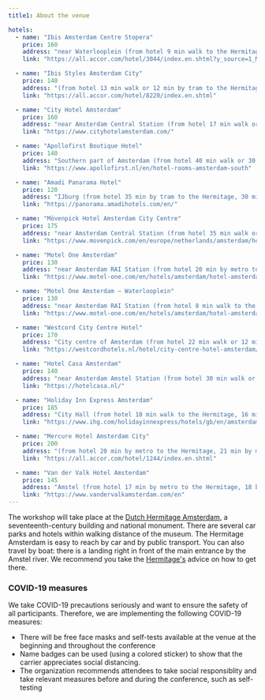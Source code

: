 ```yaml
---
title1: About the venue

hotels:
  - name: "Ibis Amsterdam Centre Stopera"
    price: 160
    address: "near Waterlooplein (from hotel 9 min walk to the Hermitage, 17 min walk or 9 min by metro from hotel to Amsterdam Central Station)"
    link: "https://all.accor.com/hotel/3044/index.en.shtml?y_source=1_MTI2NDg2ODgtNDgzLWxvY2F0aW9uLndlYnNpdGU%3D"

  - name: "Ibis Styles Amsterdam City"
    price: 140
    address: "(from hotel 13 min walk or 12 min by tram to the Hermitage, 35 min walk or 14 min by metro from hotel to Amsterdam Central Station)"
    link: "https://all.accor.com/hotel/8220/index.en.shtml"

  - name: "City Hotel Amsterdam"
    price: 160
    address: "near Amsterdam Central Station (from hotel 17 min walk or 11 min by metro to the Hermitage, 8 min walk from hotel to Amsterdam Central Station)"
    link: "https://www.cityhotelamsterdam.com/"

  - name: "Apollofirst Boutique Hotel"
    price: 140
    address: "Southern part of Amsterdam (from hotel 40 min walk or 30 min by tram to the Hermitage, 20 min by metro from hotel to Amsterdam Central Station)"
    link: "https://www.apollofirst.nl/en/hotel-rooms-amsterdam-south"

  - name: "Amadi Panarama Hotel"
    price: 120
    address: "IJburg (from hotel 35 min by tram to the Hermitage, 30 min by tram from hotel to Amsterdam Central Station)"
    link: "https://panorama.amadihotels.com/en/"

  - name: "Mövenpick Hotel Amsterdam City Centre"
    price: 175
    address: "near Amsterdam Central Station (from hotel 35 min walk or 25 min by metro to the Hermitage, 19 min walk or 15 min by bus from hotel to Amsterdam Central Station)"
    link: "https://www.movenpick.com/en/europe/netherlands/amsterdam/hotel-amsterdam.html"

  - name: "Motel One Amsterdam"
    price: 130
    address: "near Amsterdam RAI Station (from hotel 20 min by metro to the Hermitage, 20 min by metro from hotel to Amsterdam Central Station)"
    link: "https://www.motel-one.com/en/hotels/amsterdam/hotel-amsterdam/"

  - name: "Motel One Amsterdam – Waterlooplein"
    price: 130
    address: "near Amsterdam RAI Station (from hotel 8 min walk to the Hermitage, 15 min walk or 9 min by metro from hotel to Amsterdam Central Station)"
    link: "https://www.motel-one.com/en/hotels/amsterdam/hotel-amsterdam-waterlooplein/"

  - name: "Westcord City Centre Hotel"
    price: 170
    address: "City centre of Amsterdam (from hotel 22 min walk or 12 min by metro to the Hermitage, 8 min walk from hotel to Amsterdam Central Station)"
    link: "https://westcordhotels.nl/hotel/city-centre-hotel-amsterdam/"

  - name: "Hotel Casa Amsterdam"
    price: 140
    address: "near Amsterdam Amstel Station (from hotel 30 min walk or 15 min by metro to the Hermitage, 8 min by metro from hotel to Amsterdam Central Station)"
    link: "https://hotelcasa.nl/"

  - name: "Holiday Inn Express Amsterdam"
    price: 185
    address: "City Hall (from hotel 10 min walk to the Hermitage, 16 min walk or 10 min by metro from hotel to Amsterdam Central Station)"
    link: "https://www.ihg.com/holidayinnexpress/hotels/gb/en/amsterdam/amsch/hoteldetail"

  - name: "Mercure Hotel Amsterdam City"
    price: 200
    address: "(from hotel 20 min by metro to the Hermitage, 21 min by metro from hotel to Amsterdam Central Station)"
    link: "https://all.accor.com/hotel/1244/index.en.shtml"

  - name: "Van der Valk Hotel Amsterdam"
    price: 145
    address: "Amstel (from hotel 17 min by metro to the Hermitage, 18 by metro from hotel to Amsterdam Central Station)"
    link: "https://www.vandervalkamsterdam.com/en"
---
```


The workshop will take place at the [Dutch Hermitage Amsterdam](https://hermitage.nl/en/), a seventeenth-century building and national monument. 
There are several car parks and hotels within walking distance of the museum. The Hermitage Amsterdam is easy to reach by car and by public transport. 
You can also travel by boat: there is a landing right in front of the main entrance by the Amstel river. 
We recommend you take the [Hermitage's](https://hermitage.nl/nl/plan-uw-bezoek/adres-route/) advice on how to get there.

### COVID-19 measures
We take COVID-19 precautions seriously and want to ensure the safety of all participants. Therefore, we are implementing the following COVID-19 measures:
* There will be free face masks and self-tests available at the venue at the beginning and throughout the conference
* Name badges can be used (using a colored sticker) to show that the carrier appreciates social distancing.
* The organization recommends attendees to take social responsiblity and take relevant measures before and during the conference, such as self-testing 
